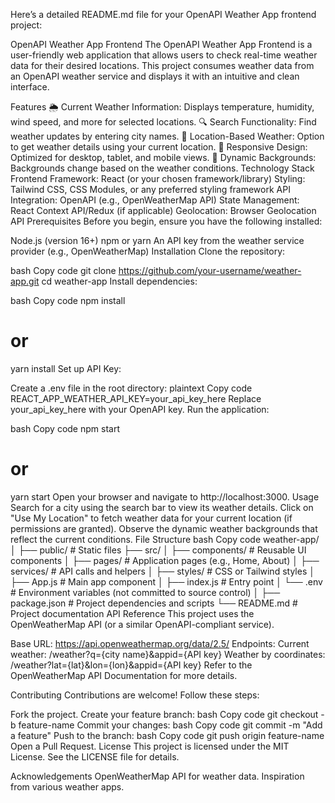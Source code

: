 
Here’s a detailed README.md file for your OpenAPI Weather App frontend project:

OpenAPI Weather App Frontend
The OpenAPI Weather App Frontend is a user-friendly web application that allows users to check real-time weather data for their desired locations. This project consumes weather data from an OpenAPI weather service and displays it with an intuitive and clean interface.

Features
🌦 Current Weather Information: Displays temperature, humidity, wind speed, and more for selected locations.
🔍 Search Functionality: Find weather updates by entering city names.
📍 Location-Based Weather: Option to get weather details using your current location.
🌄 Responsive Design: Optimized for desktop, tablet, and mobile views.
🌈 Dynamic Backgrounds: Backgrounds change based on the weather conditions.
Technology Stack
Frontend Framework: React (or your chosen framework/library)
Styling: Tailwind CSS, CSS Modules, or any preferred styling framework
API Integration: OpenAPI (e.g., OpenWeatherMap API)
State Management: React Context API/Redux (if applicable)
Geolocation: Browser Geolocation API
Prerequisites
Before you begin, ensure you have the following installed:

Node.js (version 16+)
npm or yarn
An API key from the weather service provider (e.g., OpenWeatherMap)
Installation
Clone the repository:

bash
Copy code
git clone https://github.com/your-username/weather-app.git
cd weather-app
Install dependencies:

bash
Copy code
npm install
# or
yarn install
Set up API Key:

Create a .env file in the root directory:
plaintext
Copy code
REACT_APP_WEATHER_API_KEY=your_api_key_here
Replace your_api_key_here with your OpenAPI key.
Run the application:

bash
Copy code
npm start
# or
yarn start
Open your browser and navigate to http://localhost:3000.
Usage
Search for a city using the search bar to view its weather details.
Click on "Use My Location" to fetch weather data for your current location (if permissions are granted).
Observe the dynamic weather backgrounds that reflect the current conditions.
File Structure
bash
Copy code
weather-app/
│
├── public/               # Static files
├── src/
│   ├── components/       # Reusable UI components
│   ├── pages/            # Application pages (e.g., Home, About)
│   ├── services/         # API calls and helpers
│   ├── styles/           # CSS or Tailwind styles
│   ├── App.js            # Main app component
│   ├── index.js          # Entry point
│   └── .env              # Environment variables (not committed to source control)
│
├── package.json          # Project dependencies and scripts
└── README.md             # Project documentation
API Reference
This project uses the OpenWeatherMap API (or a similar OpenAPI-compliant service).

Base URL: https://api.openweathermap.org/data/2.5/
Endpoints:
Current weather: /weather?q={city name}&appid={API key}
Weather by coordinates: /weather?lat={lat}&lon={lon}&appid={API key}
Refer to the OpenWeatherMap API Documentation for more details.

Contributing
Contributions are welcome! Follow these steps:

Fork the project.
Create your feature branch:
bash
Copy code
git checkout -b feature-name
Commit your changes:
bash
Copy code
git commit -m "Add a feature"
Push to the branch:
bash
Copy code
git push origin feature-name
Open a Pull Request.
License
This project is licensed under the MIT License. See the LICENSE file for details.

Acknowledgements
OpenWeatherMap API for weather data.
Inspiration from various weather apps.
